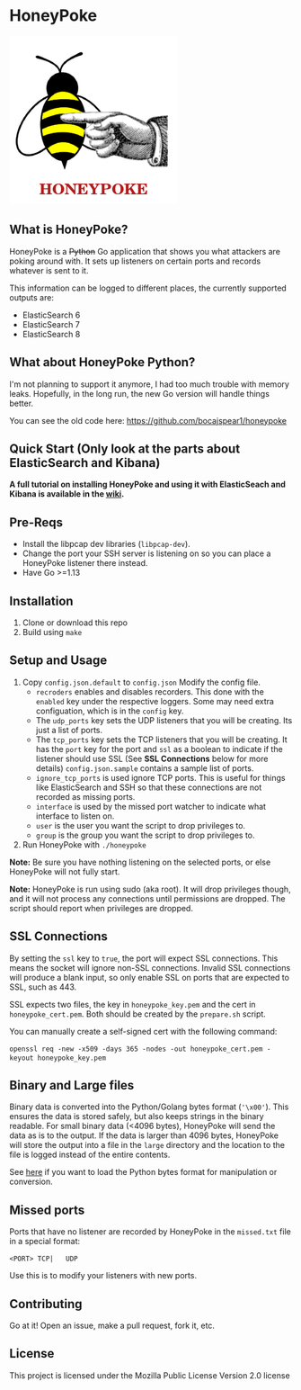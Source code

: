 # HoneyPoke

![HoneyPoke Logo](honeypoke.png)

## What is HoneyPoke?

HoneyPoke is a ~~Python~~ Go application that shows you what attackers are poking around with. It sets up listeners on certain ports and records whatever is sent to it. 

This information can be logged to different places, the currently supported outputs are:
* ElasticSearch 6
* ElasticSearch 7
* ElasticSearch 8

## What about HoneyPoke Python?

I'm not planning to support it anymore, I had too much trouble with memory leaks. Hopefully, in the long run, the new Go version will handle things better.

You can see the old code here: https://github.com/bocajspear1/honeypoke

## Quick Start (Only look at the parts about ElasticSearch and Kibana)

__A full tutorial on installing HoneyPoke and using it with ElasticSeach and Kibana is available in the [wiki](https://github.com/bocajspear1/honeypoke/wiki/Full-Install-(With-ElasticSearch-Kibana)).__

## Pre-Reqs

* Install the libpcap dev libraries (`libpcap-dev`).
* Change the port your SSH server is listening on so you can place a HoneyPoke listener there instead.
* Have Go >=1.13

## Installation

1. Clone or download this repo
2. Build using `make`

## Setup and Usage

1. Copy `config.json.default`  to `config.json` Modify the config file. 
    * `recroders` enables and disables recorders. This done with the `enabled` key under the respective loggers. Some may need extra configuation, which is in the `config` key.
    * The `udp_ports` key sets the UDP listeners that you will be creating. Its just a list of ports.
    * The `tcp_ports` key sets the TCP listeners that you will be creating. It has the `port` key for the port and `ssl` as a boolean to indicate if the listener should use SSL (See **SSL Connections** below for more details) `config.json.sample` contains a sample list of ports. 
    * `ignore_tcp_ports` is used ignore TCP ports. This is useful for things like ElasticSearch and SSH so that these connections are not recorded as missing ports.
    * `interface` is used by the missed port watcher to indicate what interface to listen on.
    * `user` is the user you want the script to drop privileges to.
    * `group` is the group you want the script to drop privileges to.
2. Run HoneyPoke with `./honeypoke`


**Note:** Be sure you have nothing listening on the selected ports, or else HoneyPoke will not fully start.

**Note:** HoneyPoke is run using sudo (aka root). It will drop privileges though, and it will not process any connections until permissions are dropped. The script should report when privileges are dropped.


## SSL Connections

By setting the `ssl` key to `true`, the port will expect SSL connections. This means the socket will ignore non-SSL connections. Invalid SSL connections will produce a blank input, so only enable SSL on ports that are expected to SSL, such as 443.

SSL expects two files, the key in `honeypoke_key.pem` and the cert in `honeypoke_cert.pem`. Both should be created by the `prepare.sh` script.

You can manually create a self-signed cert with the following command:
```
openssl req -new -x509 -days 365 -nodes -out honeypoke_cert.pem -keyout honeypoke_key.pem
```

## Binary and Large files

Binary data is converted into the Python/Golang bytes format (`'\x00'`). This ensures the data is stored safely, but also keeps strings in the binary readable. For small binary data (<4096 bytes), HoneyPoke will send the data as is to the output. If the data is larger than 4096 bytes, HoneyPoke will store the output into a file in the `large` directory and the location to the file is logged instead of the entire contents.

See [here](https://stackoverflow.com/questions/43337544/read-bytes-string-from-file-in-python3) if you want to load the Python bytes format for manipulation or conversion.

## Missed ports

Ports that have no listener are recorded by HoneyPoke in the `missed.txt` file in a special format:
```
<PORT> TCP|   UDP
```
Use this is to modify your listeners with new ports.

## Contributing

Go at it! Open an issue, make a pull request, fork it, etc.

## License

This project is licensed under the Mozilla Public License Version 2.0 license